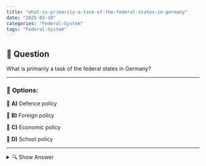 ```yaml
---
title: "what-is-primarily-a-task-of-the-federal-states-in-germany"
date: "2025-03-10"
categories: "Federal-System"
tags: "Federal-System"
---
```


## 📌 **Question**

What is primarily a task of the federal states in Germany?



---

### 📝 **Options:**

🔘 **A)** Defence policy

🔘 **B)** Foreign policy

🔘 **C)** Economic policy

🔘 **D)** School policy

---

<details>
  <summary>🔍 Show Answer</summary>

  <p>
💡  <b>Correct Answer:</b>  d
  </p>
  <p>
    📖<b>Explanation:</b>
    In Germany, the political system is federally structured, which means that the federal states (16 in total) have specific responsibilities in addition to the federal government. While national tasks such as defence policy and foreign policy are taken over by the federal government, many internal affairs are reserved for the federal states. These include, among other things, economic policy and especially school policy. This division of responsibilities enables countries to design education systems according to their regional needs.
  </p>
</details>
